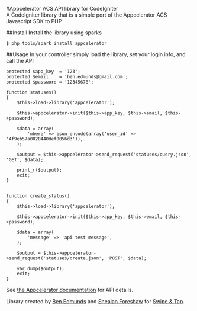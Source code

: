 #Appcelerator ACS API library for CodeIgniter  
A CodeIgniter library that is a simple port of the Appcelerator ACS Javascript SDK to PHP  

##Install
Install the library using sparks

	$ php tools/spark install appcelerator


##Usage
In your controller simply load the library, set your login info, and call the API
  
	protected $app_key  = '123';
	protected $email    = 'ben.edmunds@gmail.com';
	protected $password = '12345678';

	function statuses() 
	{
		$this->load->library('appcelerator');

		$this->appcelerator->init($this->app_key, $this->email, $this->password);

		$data = array(
			'where' => json_encode(array('user_id' => '4f9eb57a0020440def0056d3')),	
		);

		$output = $this->appcelerator->send_request('statuses/query.json', 'GET', $data);

		print_r($output);
		exit;
	}


	function create_status() 
	{
		$this->load->library('appcelerator');

		$this->appcelerator->init($this->app_key, $this->email, $this->password);

		$data = array(
			'message' => 'api test message',	
		);

		$output = $this->appcelerator->send_request('statuses/create.json', 'POST', $data);

		var_dump($output);
		exit;
	}


See [the Appcelerator documentation](http://cloud.appcelerator.com/docs/api/v1/statuses/info) for API details.

Library created by [Ben Edmunds](http://benedmunds.com) and [Shealan Foreshaw](http://twitter.com/#!/shealan) for [Swipe & Tap](http://twitter.com/#!/swipeandtap).